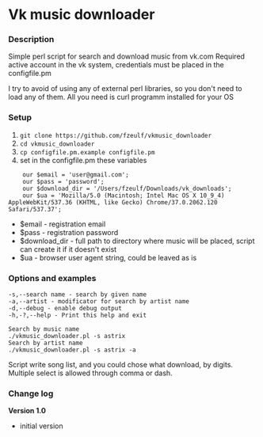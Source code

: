# Vk music downloader

### Description
Simple perl script for search and download music from vk.com
Required active account in the vk system, credentials must be placed in the configfile.pm

I try to avoid of using any of external perl libraries, so you don't need to load any of them.
All you need is curl programm installed for your OS

### Setup
1. `git clone https://github.com/fzeulf/vkmusic_downloader`
2. `cd vkmusic_downloader`
3. `cp configfile.pm.example configfile.pm`
4. set in the configfile.pm these variables

```
    our $email = 'user@gmail.com';
    our $pass = 'password';
    our $download_dir = '/Users/fzeulf/Downloads/vk_downloads';
    our $ua = 'Mozilla/5.0 (Macintosh; Intel Mac OS X 10_9_4) AppleWebKit/537.36 (KHTML, like Gecko) Chrome/37.0.2062.120 Safari/537.37';
```
* $email - registration email
* $pass - registration password
* $download_dir - full path to directory where music will be placed, script can create it if it doesn't exist
* $ua - browser user agent string, could be leaved as is

### Options and examples
    -s,--search name - search by given name
    -a,--artist - modificator for search by artist name
    -d,--debug - enable debug output
    -h,-?,--help - Print this help and exit

    Search by music name
    ./vkmusic_downloader.pl -s astrix
    Search by artist name
    ./vkmusic_downloader.pl -s astrix -a

Script write song list, and you could chose what download, by digits.
Multiple select is allowed through comma or dash.

### Change log
**Version 1.0**

- initial version
